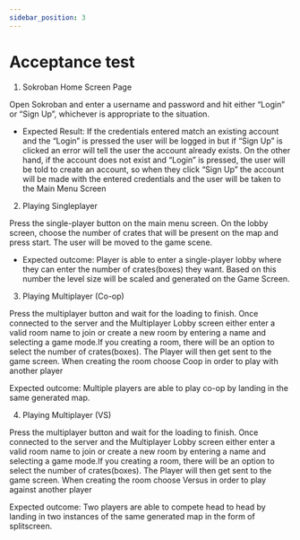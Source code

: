 ```yaml
---
sidebar_position: 3
---
```

# Acceptance test

1. Sokroban Home Screen Page

Open Sokroban and enter a username and password and hit either “Login” or “Sign Up”, whichever is appropriate to the situation.

- Expected Result: If the credentials entered match an existing account and the “Login” is pressed the user will be logged in but if “Sign Up” is clicked an error will tell the user the account already exists. On the other hand, if the account does not exist and “Login” is pressed, the user will be told to create an account, so when they click “Sign Up” the account will be made with the entered credentials and the user will be taken to the Main Menu Screen

<!--![Home Screen Page](/documentation/static/img/Homescreen.jpg)-->



2. Playing Singleplayer 

Press the single-player button on the main menu screen. On the lobby screen, choose the number of crates that will be present on the map and press start. The user will be moved to the game scene.

- Expected outcome: Player is able to enter a single-player lobby where they can enter the number of crates(boxes) they want. Based on this number the level size will be scaled and generated on the Game Screen.

<!--![Main Menu Screen](/documentation/static/img/singleplayer1.jpg)

![Single Player Lobby](/documentation/static/img/singleplayer2.jpg)

![Game Screen](/documentation/static/img/singleplayer3.jpg) -->


3. Playing Multiplayer (Co-op)

Press the multiplayer button and wait for the loading to finish. Once connected to the server and the Multiplayer Lobby screen either enter a valid room name to join or create a new room by entering a name and selecting a game mode.If you creating a room, there will be an option to select the number of crates(boxes). The Player will then get sent to the game screen. When creating the room choose Coop in order to play with another player

Expected outcome: Multiple players are able to play co-op by landing in the same generated map.


<!--![Main Menu Screen](/documentation/static/img/Multiplayer1.jpg)

![Loading Screen](/documentation/static/img/Multiplayer2.jpg)

![Multiplayer Lobby Screen](/documentation/static/img/Multiplayer3.jpg)

![Multiplayer Lobby Screen](/documentation/static/img/Multiplayer4.jpg)

![Game Screen](/documentation/static/img/Multiplayer5.jpg)

![Game Screen](/documentation/static/img/Multiplayer6.jpg) -->

4. Playing Multiplayer (VS)

Press the multiplayer button and wait for the loading to finish. Once connected to the server and the Multiplayer Lobby screen either enter a valid room name to join or create a new room by entering a name and selecting a game mode.If you creating a room, there will be an option to select the number of crates(boxes). The Player will then get sent to the game screen. When creating the room choose Versus in order to play against another player

Expected outcome: Two players are able to compete head to head by landing in two instances of the same generated map in the form of splitscreen.







